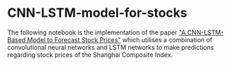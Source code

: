 # CNN-LSTM-model-for-stocks
The following notebook is the implementation of the paper ["A CNN-LSTM-Based Model to Forecast Stock Prices"](https://www.hindawi.com/journals/complexity/2020/6622927/) which utilises a combination of convolutional neural networks and LSTM networks to make predictions regarding stock prices of the Shanghai Composite Index. 
